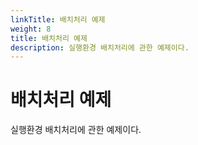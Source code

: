 ```yaml
---
linkTitle: 배치처리 예제
weight: 8
title: 배치처리 예제
description: 실행환경 배치처리에 관한 예제이다.
---
```

# 배치처리 예제

실행환경 배치처리에 관한 예제이다.